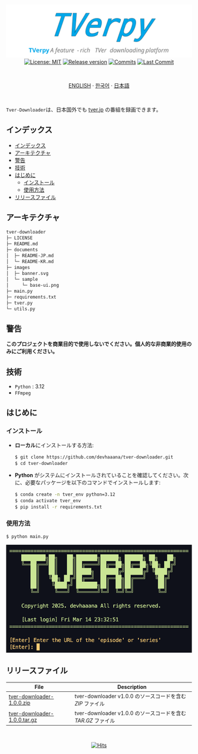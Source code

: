 <div align="center">

  [![tverpy](../images/banner.svg)](#readme)
  [![License: MIT](https://img.shields.io/badge/License-MIT-yellow.svg?style=for-the-badge)](LICENSE "License")
  [![Release version](https://img.shields.io/github/release/devhaaana/tver-downloader.svg?label=Download&style=for-the-badge)](#release-files "Release Files")
  [![Commits](https://img.shields.io/github/commit-activity/y/devhaaana/tver-downloader.svg?label=commits&style=for-the-badge)](https://github.com/devhaaana/tver-downloader/commits "Commit History")
  [![Last Commit](https://img.shields.io/github/last-commit/devhaaana/tver-downloader.svg?label=&style=for-the-badge&display_timestamp=committer)](https://github.com/devhaaana/tver-downloader/pulse/monthly "Last Commit")

</div>

<br />

<div align="center">

[ENGLISH](/README.md)  ·  [한국어](/documents/README-KR.md)  ·  [日本語](/documents/README-JP.md)

</div>

<br />

`Tver-Downloader`は、日本国外でも [tver.jp](https://tver.jp/) の番組を録画できます。

## インデックス

- [インデックス](#インデックス)
- [アーキテクチャ](#アーキテクチャ)
- [警告](#警告)
- [技術](#技術)
- [はじめに](#はじめに)
  - [インストール](#インストール)
  - [使用方法](#使用方法)
- [リリースファイル](#リリースファイル)

## アーキテクチャ

```
tver-downloader
├─ LICENSE
├─ README.md
├─ documents
│  ├─ README-JP.md
│  └─ README-KR.md
├─ images
│  ├─ banner.svg
│  └─ sample
│     └─ base-ui.png
├─ main.py
├─ requirements.txt
├─ tver.py
└─ utils.py
```

## 警告

**このプロジェクトを商業目的で使用しないでください。個人的な非商業的使用のみにご利用ください。**

## 技術

- `Python` : 3.12
- `FFmpeg`

## はじめに

### インストール

- **ローカル**にインストールする方法:

  ```bash
  $ git clone https://github.com/devhaaana/tver-downloader.git
  $ cd tver-downloader
  ```
- **Python** がシステムにインストールされていることを確認してください。次に、必要なパッケージを以下のコマンドでインストールします:

  ```bash
  $ conda create -n tver_env python=3.12
  $ conda activate tver_env
  $ pip install -r requirements.txt
  ```

### 使用方法

```bash
$ python main.py
```

![base-ui](../images/sample/base-ui.png)

## リリースファイル

| File                                                                                                      | Description                                                    |
| --------------------------------------------------------------------------------------------------------- | -------------------------------------------------------------- |
| [tver-downloader-1.0.0.zip](https://github.com/devhaaana/tver-downloader/archive/refs/tags/v1.0.0.zip)       | tver-downloader v1.0.0 のソースコードを含む*ZIP* ファイル    |
| [tver-downloader-1.0.0.tar.gz](https://github.com/devhaaana/tver-downloader/archive/refs/tags/v1.0.0.tar.gz) | tver-downloader v1.0.0 のソースコードを含む*TAR.GZ* ファイル |

<br />

<div align="center">

  [![Hits](https://hits.seeyoufarm.com/api/count/incr/badge.svg?url=https%3A%2F%2Fgithub.com%2Fdevhaaana%2Ftver-downloader.git&count_bg=%23000000&title_bg=%23000000&icon=github.svg&icon_color=%23FFFFFF&title=GitHub&edge_flat=false)](https://hits.seeyoufarm.com)

</div>
